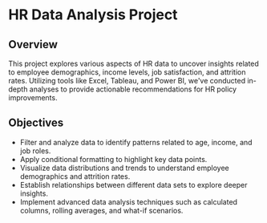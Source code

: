 # HR Data Analysis Project

## Overview
This project explores various aspects of HR data to uncover insights related to employee demographics, income levels, job satisfaction, and attrition rates. Utilizing tools like Excel, Tableau, and Power BI, we've conducted in-depth analyses to provide actionable recommendations for HR policy improvements.

## Objectives
- Filter and analyze data to identify patterns related to age, income, and job roles.
- Apply conditional formatting to highlight key data points.
- Visualize data distributions and trends to understand employee demographics and attrition rates.
- Establish relationships between different data sets to explore deeper insights.
- Implement advanced data analysis techniques such as calculated columns, rolling averages, and what-if scenarios.
